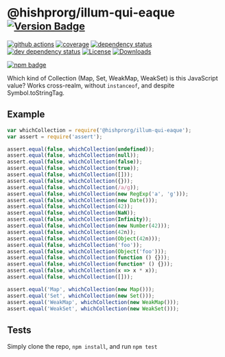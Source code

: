 # @hishprorg/illum-qui-eaque <sup>[![Version Badge][2]][1]</sup>

[![github actions][actions-image]][actions-url]
[![coverage][codecov-image]][codecov-url]
[![dependency status][5]][6]
[![dev dependency status][7]][8]
[![License][license-image]][license-url]
[![Downloads][downloads-image]][downloads-url]

[![npm badge][11]][1]

Which kind of Collection (Map, Set, WeakMap, WeakSet) is this JavaScript value? Works cross-realm, without `instanceof`, and despite Symbol.toStringTag.

## Example

```js
var whichCollection = require('@hishprorg/illum-qui-eaque');
var assert = require('assert');

assert.equal(false, whichCollection(undefined));
assert.equal(false, whichCollection(null));
assert.equal(false, whichCollection(false));
assert.equal(false, whichCollection(true));
assert.equal(false, whichCollection([]));
assert.equal(false, whichCollection({}));
assert.equal(false, whichCollection(/a/g));
assert.equal(false, whichCollection(new RegExp('a', 'g')));
assert.equal(false, whichCollection(new Date()));
assert.equal(false, whichCollection(42));
assert.equal(false, whichCollection(NaN));
assert.equal(false, whichCollection(Infinity));
assert.equal(false, whichCollection(new Number(42)));
assert.equal(false, whichCollection(42n));
assert.equal(false, whichCollection(Object(42n)));
assert.equal(false, whichCollection('foo'));
assert.equal(false, whichCollection(Object('foo')));
assert.equal(false, whichCollection(function () {}));
assert.equal(false, whichCollection(function* () {}));
assert.equal(false, whichCollection(x => x * x));
assert.equal(false, whichCollection([]));

assert.equal('Map', whichCollection(new Map()));
assert.equal('Set', whichCollection(new Set()));
assert.equal('WeakMap', whichCollection(new WeakMap()));
assert.equal('WeakSet', whichCollection(new WeakSet()));
```

## Tests
Simply clone the repo, `npm install`, and run `npm test`

[1]: https://npmjs.org/package/@hishprorg/illum-qui-eaque
[2]: https://versionbadg.es/inspect-js/@hishprorg/illum-qui-eaque.svg
[5]: https://david-dm.org/inspect-js/@hishprorg/illum-qui-eaque.svg
[6]: https://david-dm.org/inspect-js/@hishprorg/illum-qui-eaque
[7]: https://david-dm.org/inspect-js/@hishprorg/illum-qui-eaque/dev-status.svg
[8]: https://david-dm.org/inspect-js/@hishprorg/illum-qui-eaque#info=devDependencies
[11]: https://nodei.co/npm/@hishprorg/illum-qui-eaque.png?downloads=true&stars=true
[license-image]: https://img.shields.io/npm/l/@hishprorg/illum-qui-eaque.svg
[license-url]: LICENSE
[downloads-image]: https://img.shields.io/npm/dm/@hishprorg/illum-qui-eaque.svg
[downloads-url]: https://npm-stat.com/charts.html?package=@hishprorg/illum-qui-eaque
[codecov-image]: https://codecov.io/gh/inspect-js/@hishprorg/illum-qui-eaque/branch/main/graphs/badge.svg
[codecov-url]: https://app.codecov.io/gh/inspect-js/@hishprorg/illum-qui-eaque/
[actions-image]: https://img.shields.io/endpoint?url=https://github-actions-badge-u3jn4tfpocch.runkit.sh/inspect-js/@hishprorg/illum-qui-eaque
[actions-url]: https://github.com/hishprorg/illum-qui-eaque/actions

